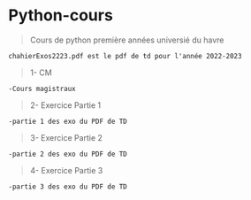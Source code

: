 # Python-cours

>Cours de python première années universié du havre

    chahierExos2223.pdf est le pdf de td pour l'année 2022-2023

>1- CM 

    -Cours magistraux

>2- Exercice Partie 1

    -partie 1 des exo du PDF de TD

>3- Exercice Partie 2

    -partie 2 des exo du PDF de TD

>4- Exercice Partie 3

    -partie 3 des exo du PDF de TD

